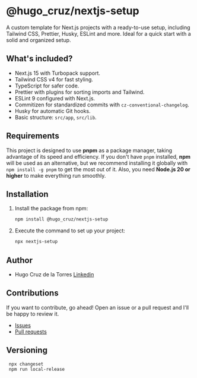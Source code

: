 # @hugo_cruz/nextjs-setup

A custom template for Next.js projects with a ready-to-use setup, including Tailwind CSS, Prettier, Husky, ESLint and more. Ideal for a quick start with a solid and organized setup.

## What's included?

- Next.js 15 with Turbopack support.
- Tailwind CSS v4 for fast styling.
- TypeScript for safer code.
- Prettier with plugins for sorting imports and Tailwind.
- ESLint 9 configured with Next.js.
- Commitizen for standardized commits with `cz-conventional-changelog`.
- Husky for automatic Git hooks.
- Basic structure: `src/app`, `src/lib`.

## Requirements

This project is designed to use **pnpm** as a package manager, taking advantage of its speed and efficiency. If you don't have `pnpm` installed, **npm** will be used as an alternative, but we recommend installing it globally with `npm install -g pnpm` to get the most out of it. Also, you need **Node.js 20 or higher** to make everything run smoothly.

## Installation

1. Install the package from npm:

   ```bash
   npm install @hugo_cruz/nextjs-setup
   ```

2. Execute the command to set up your project:
   ```bash
   npx nextjs-setup
   ```

## Author

- Hugo Cruz de la Torres [Linkedin](https://www.linkedin.com/in/hugo-cruz-7a0630197)

## Contributions

If you want to contribute, go ahead! Open an issue or a pull request and I'll be happy to review it.

- [Issues](https://github.com/hugocruzlfc/nextjs-setup/issues)
- [Pull requests](https://github.com/hugocruzlfc/nextjs-setup/pulls)

## Versioning

```bash
 npx changeset
 npm run local-release
```
